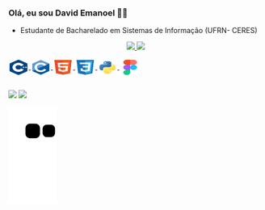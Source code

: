 ### Olá, eu sou David Emanoel 👋😄
<ul>
  <li> Estudante de Bacharelado em Sistemas de Informação (UFRN- CERES)
</ul>

<div align="center">
  <a href="https://github.com/Davidemanoel7">
  <img width= "48%" src="https://github-readme-stats.vercel.app/api?username=Davidemanoel7&show_icons=true&theme=merko&include_all_commits=true&count_private=true"/>
  <img width= "48%" src="https://github-readme-stats.vercel.app/api/top-langs/?username=Davidemanoel7&layout=compact&langs_count=7&theme=merko"/>
</div>

<div style="display: inline_block"><br>
  <img align="center" alt="DavidEm-Ts" height="30" width="40" src="https://raw.githubusercontent.com/devicons/devicon/master/icons/cplusplus/cplusplus-plain.svg">
  <img align="center" alt="DavidEm-React" height="30" width="40" src="https://raw.githubusercontent.com/devicons/devicon/master/icons/c/c-original.svg">
  <img align="center" alt="DavidEm-HTML" height="30" width="40" src="https://raw.githubusercontent.com/devicons/devicon/master/icons/html5/html5-original.svg">
  <img align="center" alt="DavidEm-CSS" height="30" width="40" src="https://raw.githubusercontent.com/devicons/devicon/master/icons/css3/css3-original.svg">
  <img align="center" alt="DavidEm-Python" height="30" width="40" src="https://raw.githubusercontent.com/devicons/devicon/master/icons/python/python-original.svg">
  <img align="center" alt="DavidEm-Figma" height="30" width="40" src="https://raw.githubusercontent.com/devicons/devicon/master/icons/figma/figma-original.svg">
</div>

##

<div> 
  <a href="https://www.instagram.com/davi_em/" target="_blank"><img src="https://img.shields.io/badge/-Instagram-%23E4405F?style=for-the-badge&logo=instagram&logoColor=white" target="_blank"></a>
 	<a href = "mailto:david.emanoel.706@ufrn.edu.br"><img src="https://img.shields.io/badge/-Gmail-%23333?style=for-the-badge&logo=gmail&logoColor=white" target="_blank"></a>
   
 
  ![Snake animation](https://github.com/rafaballerini/rafaballerini/blob/output/github-contribution-grid-snake.svg)
</div>
